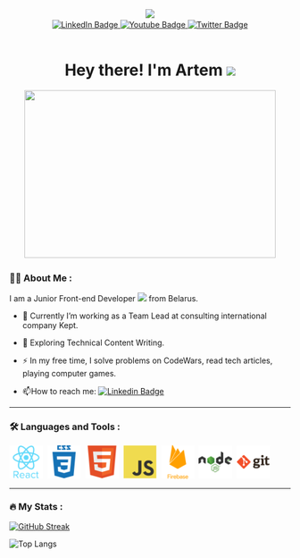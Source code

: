 <div id="header" align="center">
  <img src="https://media.giphy.com/media/2IudUHdI075HL02Pkk/giphy.gif?cid=ecf05e47dyqtgxfixkvepv7wuobqm14bwj5krxda3z6333bg&ep=v1_gifs_search&rid=giphy.gif&ct=g" width="300"/>
</div>

<div id="badges" align="center">
  <a href="your-linkedin-URL">
    <img src="https://img.shields.io/badge/LinkedIn-blue?style=for-the-badge&logo=linkedin&logoColor=white" alt="LinkedIn Badge"/>
  </a>
  <a href="your-youtube-URL">
    <img src="https://img.shields.io/badge/YouTube-red?style=for-the-badge&logo=youtube&logoColor=white" alt="Youtube Badge"/>
  </a>
  <a href="your-twitter-URL">
    <img src="https://img.shields.io/badge/Twitter-blue?style=for-the-badge&logo=twitter&logoColor=white" alt="Twitter Badge"/>
  </a>
</div>
<div align="center">
  <img src="https://komarev.com/ghpvc/?username=ArtemMikhalenia&style=flat-square&color=blue" alt=""/>
</div>
<h1 align="center">
  Hey there! I'm Artem
  <img src="https://media.giphy.com/media/hvRJCLFzcasrR4ia7z/giphy.gif" width="30px"/>
</h1>

<div align="center">
  <img src="https://media.giphy.com/media/QDjpIL6oNCVZ4qzGs7/giphy.gif?cid=790b76113zjwt2pbs5wfzut9kyjcpl51ugcdfiewznxiarwq&ep=v1_gifs_search&rid=giphy.gif&ct=g" width="450" height="300"/>
</div>

### :man_technologist: About Me :
I am a Junior Front-end Developer <img src="https://media.giphy.com/media/WUlplcMpOCEmTGBtBW/giphy.gif" width="30"> from Belarus.
- :telescope: Currently I’m working as a Team Lead at consulting international company Kept.

- :seedling: Exploring Technical Content Writing.

- :zap: In my free time, I solve problems on CodeWars, read tech articles, playing computer games.

- :mailbox:How to reach me: [![Linkedin Badge](https://img.shields.io/badge/-kakbar-blue?style=flat&logo=Linkedin&logoColor=white)](your-linkedin-url)

---

### :hammer_and_wrench: Languages and Tools :
<div>
  <img src="https://github.com/devicons/devicon/blob/master/icons/react/react-original-wordmark.svg" title="React" alt="React" width="60" height="60"/>&nbsp;
  <img src="https://github.com/devicons/devicon/blob/master/icons/css3/css3-plain-wordmark.svg"  title="CSS3" alt="CSS" width="60" height="60"/>&nbsp;
  <img src="https://github.com/devicons/devicon/blob/master/icons/html5/html5-original.svg" title="HTML5" alt="HTML" width="60" height="60"/>&nbsp;
  <img src="https://github.com/devicons/devicon/blob/master/icons/javascript/javascript-original.svg" title="JavaScript" alt="JavaScript" width="60" height="60"/>&nbsp;
  <img src="https://github.com/devicons/devicon/blob/master/icons/firebase/firebase-plain-wordmark.svg" title="Firebase" alt="Firebase" width="60" height="60"/>&nbsp;
  <img src="https://github.com/devicons/devicon/blob/master/icons/nodejs/nodejs-original-wordmark.svg" title="NodeJS" alt="NodeJS" width="60" height="60"/>&nbsp;
  <img src="https://github.com/devicons/devicon/blob/master/icons/git/git-original-wordmark.svg" title="Git" **alt="Git" width="60" height="60"/>
</div>

---

### :fire: My Stats :

  [![GitHub Streak](https://github-readme-streak-stats.herokuapp.com?user=ArtemMikhalenia&theme=dark&hide_border=true&date_format=j%20M%5B%20Y%5D)](https://git.io/streak-stats)

![Top Langs](https://github-readme-stats.vercel.app/api/top-langs/?username=ArtemMikhalenia&layout=compact)


